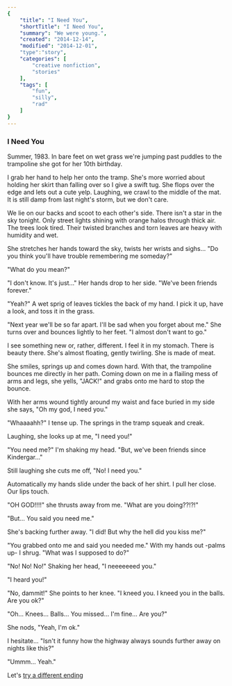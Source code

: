 ```yaml
---
{
    "title": "I Need You",
    "shortTitle": "I Need You",
    "summary": "We were young.",
    "created": "2014-12-14",
    "modified": "2014-12-01",
    "type":"story",
    "categories": [
        "creative nonfiction",
        "stories"
    ],
    "tags": [
        "fun",
        "silly",
        "rad"
    ]
}
---
```

### I Need You

Summer, 1983. In bare feet on wet grass we're jumping past puddles to
the trampoline she got for her 10th birthday.

I grab her hand to help her onto the tramp. She's more worried about
holding her skirt than falling over so I give a swift tug. She flops
over the edge and lets out a cute yelp. Laughing, we crawl to the middle
of the mat. It is still damp from last night's storm, but we don't care.

We lie on our backs and scoot to each other's side. There isn't a star
in the sky tonight. Only street lights shining with orange halos through
thick air. The trees look tired. Their twisted branches and torn leaves
are heavy with humidity and wet.

She stretches her hands toward the sky, twists her wrists and sighs...
"Do you think you'll have trouble remembering me someday?"

"What do you mean?"

"I don't know. It's just..." Her hands drop to her side. "We've been
friends forever."

"Yeah?" A wet sprig of leaves tickles the back of my hand. I pick it up,
have a look, and toss it in the grass.

"Next year we'll be so far apart. I'll be sad when you forget about me."
She turns over and bounces lightly to her feet. "I almost don't want to
go."

I see something new or, rather, different. I feel it in my stomach.
There is beauty there. She's almost floating, gently twirling. She is
made of meat.

She smiles, springs up and comes down hard. With that, the trampoline
bounces me directly in her path. Coming down on me in a flailing mess of
arms and legs, she yells, "JACK!" and grabs onto me hard to stop the
bounce.

With her arms wound tightly around my waist and face buried in my side
she says, "Oh my god, I need you."

"Whaaaahh?" I tense up. The springs in the tramp squeak and creak.

Laughing, she looks up at me, "I need you!"

"You need me?" I'm shaking my head. "But, we've been friends since
Kindergar..."

Still laughing she cuts me off, "No! I need you."

Automatically my hands slide under the back of her shirt. I pull her
close. Our lips touch.

"OH GOD!!!!" she thrusts away from me. "What are you doing??!?!"

"But... You said you need me."

She's backing further away. "I did! But why the hell did you kiss me?"

"You grabbed onto me and said you needed me." With my hands out -palms
up- I shrug. "What was I supposed to do?"

"No! No! No!" Shaking her head, "I neeeeeeed you."

"I heard you!"

"No, dammit!" She points to her knee. "I kneed you. I kneed you in the
balls. Are you ok?"

"Oh... Knees… Balls… You missed… I'm fine… Are you?"

She nods, "Yeah, I'm ok."

I hesitate... "Isn't it funny how the highway always sounds further away
on nights like this?"

"Ummm... Yeah."

Let's [try a different ending](i-need-you-alt.html)
